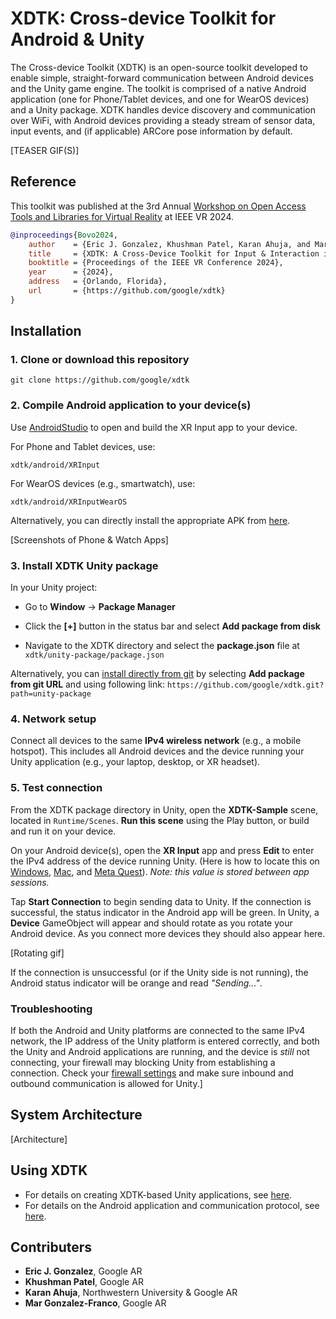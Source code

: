# XDTK: Cross-device Toolkit for Android & Unity

The Cross-device Toolkit (XDTK) is an open-source toolkit developed to enable simple, straight-forward communication between Android devices and the Unity game engine. The toolkit is comprised of a native Android application (one for Phone/Tablet devices, and one for WearOS devices) and a Unity package. XDTK handles device discovery and communication over WiFi, with Android devices providing a steady stream of sensor data, input events, and (if applicable) ARCore pose information by default.

[TEASER GIF(S)]

## Reference

This toolkit was published at the 3rd Annual [Workshop on Open Access Tools and Libraries for Virtual Reality](https://openvrlab.github.io/) at IEEE VR 2024.

```bibtex
@inproceedings{Bovo2024,
    author    = {Eric J. Gonzalez, Khushman Patel, Karan Ahuja, and Mar Gonzalez-Franco},
    title     = {XDTK: A Cross-Device Toolkit for Input & Interaction in XR},
    booktitle = {Proceedings of the IEEE VR Conference 2024},
    year      = {2024},
    address   = {Orlando, Florida},
    url       = {https://github.com/google/xdtk}
}
```

## Installation

### 1. Clone or download this repository

``` shell
git clone https://github.com/google/xdtk
```

### 2. Compile Android application to your device(s)
Use [AndroidStudio](https://developer.android.com/studio) to open and build the XR Input app to your device. 

For Phone and Tablet devices, use:
``` 
xdtk/android/XRInput
```

For WearOS devices (e.g., smartwatch), use:
``` 
xdtk/android/XRInputWearOS
```

Alternatively, you can directly install the appropriate APK from [here]().

[Screenshots of Phone & Watch Apps]

### 3. Install XDTK Unity package

In your Unity project:

* Go to **Window** → **Package Manager**

* Click the **[+]** button in the status bar and select **Add package from disk**

* Navigate to the XDTK directory and select the **package.json** file at `xdtk/unity-package/package.json `

Alternatively, you can [install directly from git](https://docs.unity3d.com/Manual/upm-ui-giturl.html) by selecting **Add package from git URL** and using following link: `https://github.com/google/xdtk.git?path=unity-package`

### 4. Network setup
Connect all devices to the same **IPv4 wireless network** (e.g., a mobile hotspot). This includes all Android devices and the device running your Unity application (e.g., your laptop, desktop, or XR headset).

### 5. Test connection
From the XDTK package directory in Unity, open the **XDTK-Sample** scene, located in `Runtime/Scenes`. **Run this scene** using the Play button, or build and run it on your device.

On your Android device(s), open the **XR Input** app and press **Edit** to enter the IPv4 address of the device running Unity. (Here is how to locate this on [Windows](https://support.microsoft.com/en-us/windows/find-your-ip-address-in-windows-f21a9bbc-c582-55cd-35e0-73431160a1b9), [Mac](https://www.security.org/vpn/find-mac-ip-address/), and [Meta Quest](https://multitechverse.com/how-to-check-oculus-quest-2-ip-address/)). *Note: this value is stored between app sessions.*

Tap **Start Connection** to begin sending data to Unity. If the connection is successful, the status indicator in the Android app will be green. In Unity, a **Device** GameObject will appear and should rotate as you rotate your Android device. As you connect more devices they should also appear here. 

[Rotating gif]

If the connection is unsuccessful (or if the Unity side is not running), the Android status indicator will be orange and read *"Sending..."*.

### Troubleshooting
If both the Android and Unity platforms are connected to the same IPv4 network, the IP address of the Unity platform is entered correctly, and both the Unity and Android applications are running, and the device is *still* not connecting, your firewall may blocking Unity from establishing a connection. Check your [firewall settings](https://ozekisms.com/p_2615-how-to-allow-incoming-connections-in-windows-firewall.html) and make sure inbound and outbound communication is allowed for Unity.]

## System Architecture

[Architecture]

## Using XDTK
* For details on creating XDTK-based Unity applications, see [here]().
* For details on the Android application and communication protocol, see [here]().

## Contributers

 - **Eric J. Gonzalez**, Google AR
 - **Khushman Patel**, Google AR
 - **Karan Ahuja**, Northwestern University & Google AR
 - **Mar Gonzalez-Franco**, Google AR


